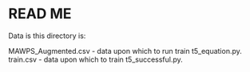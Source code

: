 # READ ME

Data is this directory is:

MAWPS_Augmented.csv - data upon which to run train t5_equation.py.
train.csv - data upon which to train t5_successful.py.
